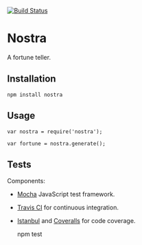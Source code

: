 [![Build Status](https://travis-ci.org/hillscottc/nostra.svg?branch=master)](https://travis-ci.org/hillscottc/nostra)

Nostra
=========

A fortune teller.


## Installation

    npm install nostra

## Usage

    var nostra = require('nostra');

    var fortune = nostra.generate();
  

## Tests

Components:
- [Mocha](https://mochajs.org/) JavaScript test framework.
- [Travis CI](https://travis-ci.org/) for continuous integration.
- [Istanbul](http://gotwarlost.github.io/istanbul/) and [Coveralls](https://coveralls.io/) for code coverage.

    npm test
    
